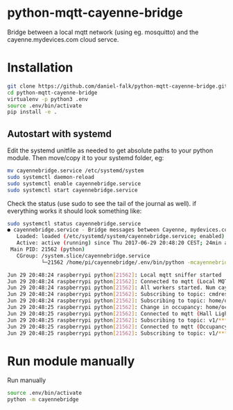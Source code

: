 # python-mqtt-cayenne-bridge
Bridge between a local mqtt network (using eg. mosquitto) and the cayenne.mydevices.com cloud servce.

# Installation

```bash
git clone https://github.com/daniel-falk/python-mqtt-cayenne-bridge.git
cd python-mqtt-cayenne-bridge
virtualenv -p python3 .env
source .env/bin/activate
pip install -e .
```

## Autostart with systemd

Edit the systemd unitfile as needed to get absolute paths to your python module.
Then move/copy it to your systemd folder, eg:
```bash
mv cayennebridge.service /etc/systemd/system
sudo systemctl daemon-reload
sudo systemctl enable cayennebridge.service
sudo systemctl start cayennebridge.service
```

Check the status (use sudo to see the tail of the journal as well). if everything works it should look something like:
```bash
sudo systemctl status cayennebridge.service
● cayennebridge.service - Bridge messages between Cayenne, mydevices.com, and local MQTT.
   Loaded: loaded (/etc/systemd/system/cayennebridge.service; enabled)
   Active: active (running) since Thu 2017-06-29 20:48:20 CEST; 24min ago
 Main PID: 21562 (python)
   CGroup: /system.slice/cayennebridge.service
           └─21562 /home/pi/cayennebridge/.env/bin/python -mcayennebridge

Jun 29 20:48:24 raspberrypi python[21562]: Local mqtt sniffer started
Jun 29 20:48:24 raspberrypi python[21562]: Connected to mqtt (Local MQTT)
Jun 29 20:48:24 raspberrypi python[21562]: All workers started. Num cayenne client workers is 2
Jun 29 20:48:24 raspberrypi python[21562]: Subscribing to topic: cmdres/hall/+ for Local MQTT
Jun 29 20:48:24 raspberrypi python[21562]: Subscribing to topic: home/occupancy for Local MQTT
Jun 29 20:48:25 raspberrypi python[21562]: Change in occupancy: home/occupancy -> 1
Jun 29 20:48:25 raspberrypi python[21562]: Connected to mqtt (Hall Light)
Jun 29 20:48:25 raspberrypi python[21562]: Subscribing to topic: v1/******/things/*****/cmd/+ for Hall Light
Jun 29 20:48:25 raspberrypi python[21562]: Connected to mqtt (Occupancy [784])
Jun 29 20:48:25 raspberrypi python[21562]: Subscribing to topic: v1/*****/things/*****/cmd/+ for Occupancy [784]
```

# Run module manually

Run manually
```bash
source .env/bin/activate
python -m cayennebridge
```
